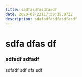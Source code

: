 ```yaml
---
title: sadfasdfasdfasdf
date: 2020-08-22T17:59:35.073Z
description: sdafadfasdfasdfasdf
---
```

# sdfa dfas df 



### sdfadf sdfadf 

sdfadf sdf dfa sdf